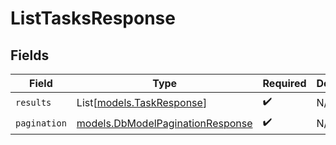 # ListTasksResponse


## Fields

| Field                                                                      | Type                                                                       | Required                                                                   | Description                                                                |
| -------------------------------------------------------------------------- | -------------------------------------------------------------------------- | -------------------------------------------------------------------------- | -------------------------------------------------------------------------- |
| `results`                                                                  | List[[models.TaskResponse](../models/taskresponse.md)]                     | :heavy_check_mark:                                                         | N/A                                                                        |
| `pagination`                                                               | [models.DbModelPaginationResponse](../models/dbmodelpaginationresponse.md) | :heavy_check_mark:                                                         | N/A                                                                        |